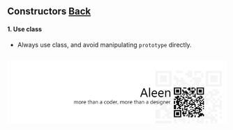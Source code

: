 ## Constructors [**Back**](./../README.md)

#### 1. Use class

- Always use class, and avoid manipulating `prototype` directly.

```js

```

<a href="http://aleen42.github.io/" target="_blank" ><img src="./../pic/tail.gif"></a>